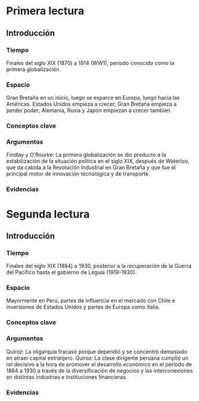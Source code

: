 # Primera lectura
## Introducción
### Tiempo
Finales del siglo XIX (1870) a 1914 (WW1), período conocido como la primera globalización.

### Espacio
Gran Bretaña en un inicio, luego se esparce en Europa, luego hacia las Américas. Estados Unidos empieza a crecer, Gran Bretaña empieza a perder poder; Alemania, Rusia y Japón empiezan a crecer también.

### Conceptos clave


### Argumentos
Findlay y O'Rourke: La primera globalización se dio producto a la estabilización de la situación política en el siglo XIX, después de Waterloo, que da cabida a la Revolución Industrial en Gran Bretaña y que fue el principal motor de innovación tecnológica y de transporte.

### Evidencias


# Segunda lectura
## Introducción
### Tiempo
Finales del siglo XIX (1884) a 1930, posterior a la recuperación de la Guerra del Pacífico hasta el gobierno de Leguía (1919-1930).

### Espacio
Mayormente en Perú, partes de influencia en el mercado con Chile e inversiones de Estados Unidos y partes de Europa como Italia.

### Conceptos clave


### Argumentos
Quiroz: La oligarquía fracasó porque dependió y se concentró demasiado en atraer capital extranjero.
Quiroz: La clase dirigente peruana cumplió un rol decisivo a la hora de promover el desarrollo económico en el período de 1884 a 1930 a través de la diversificación de negocios y las interconexiones en distintas industrias e instituciones financieras.

### Evidencias

